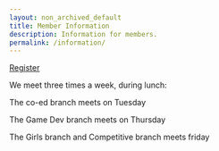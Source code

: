 ```yaml
---
layout: non_archived_default
title: Member Information
description: Information for members.
permalink: /information/
---
```


[Register](/register/)

We meet three times a week, during lunch:

The co-ed branch meets on Tuesday

The Game Dev branch meets on Thursday

The Girls branch and Competitive branch meets friday

